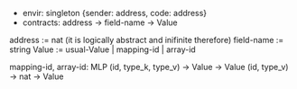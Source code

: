 

- envir: singleton {sender: address, code: address}
- contracts: address -> field-name -> Value

address := nat (it is logically abstract and inifinite therefore)
field-name := string
Value := usual-Value | mapping-id | array-id

mapping-id, array-id: MLP
  (id, type_k, type_v) -> Value -> Value
  (id, type_v) -> nat -> Value



